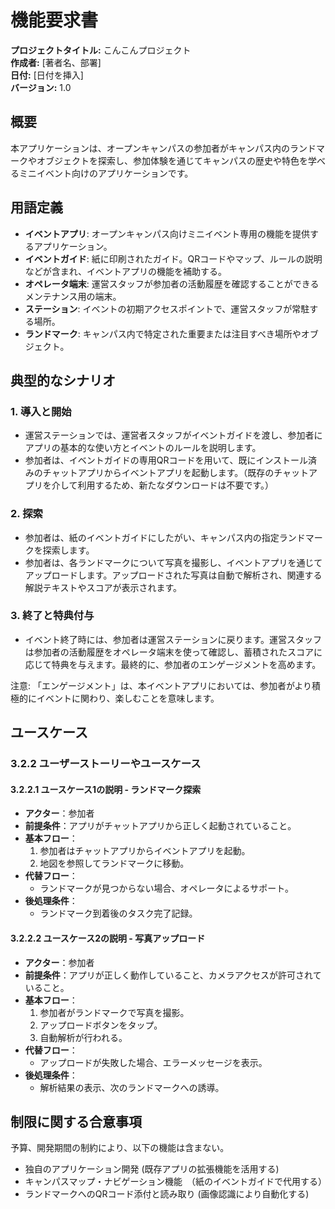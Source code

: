 # 機能要求書

**プロジェクトタイトル:** こんこんプロジェクト  
**作成者:** [著者名、部署]  
**日付:** [日付を挿入]  
**バージョン:** 1.0  

## 概要

本アプリケーションは、オープンキャンパスの参加者がキャンパス内のランドマークやオブジェクトを探索し、参加体験を通じてキャンパスの歴史や特色を学べるミニイベント向けのアプリケーションです。

## 用語定義

- **イベントアプリ**: オープンキャンパス向けミニイベント専用の機能を提供するアプリケーション。
- **イベントガイド**: 紙に印刷されたガイド。QRコードやマップ、ルールの説明などが含まれ、イベントアプリの機能を補助する。
- **オペレータ端末**: 運営スタッフが参加者の活動履歴を確認することができるメンテナンス用の端末。
- **ステーション**: イベントの初期アクセスポイントで、運営スタッフが常駐する場所。
- **ランドマーク**: キャンパス内で特定された重要または注目すべき場所やオブジェクト。

## 典型的なシナリオ

### 1. 導入と開始

- 運営ステーションでは、運営者スタッフがイベントガイドを渡し、参加者にアプリの基本的な使い方とイベントのルールを説明します。
- 参加者は、イベントガイドの専用QRコードを用いて、既にインストール済みのチャットアプリからイベントアプリを起動します。（既存のチャットアプリを介して利用するため、新たなダウンロードは不要です。）

### 2. 探索

- 参加者は、紙のイベントガイドにしたがい、キャンパス内の指定ランドマークを探索します。
- 参加者は、各ランドマークについて写真を撮影し、イベントアプリを通じてアップロードします。アップロードされた写真は自動で解析され、関連する解説テキストやスコアが表示されます。

### 3. 終了と特典付与

- イベント終了時には、参加者は運営ステーションに戻ります。運営スタッフは参加者の活動履歴をオペレータ端末を使って確認し、蓄積されたスコアに応じて特典を与えます。最終的に、参加者のエンゲージメントを高めます。

注意: 「エンゲージメント」は、本イベントアプリにおいては、参加者がより積極的にイベントに関わり、楽しむことを意味します。

## ユースケース

### 3.2.2 **ユーザーストーリーやユースケース**

#### 3.2.2.1 **ユースケース1の説明 - ランドマーク探索**

- **アクター**：参加者
- **前提条件**：アプリがチャットアプリから正しく起動されていること。
- **基本フロー**：
  1. 参加者はチャットアプリからイベントアプリを起動。
  2. 地図を参照してランドマークに移動。
- **代替フロー**：
  - ランドマークが見つからない場合、オペレータによるサポート。
- **後処理条件**：
  - ランドマーク到着後のタスク完了記録。

#### 3.2.2.2 **ユースケース2の説明 - 写真アップロード**

- **アクター**：参加者
- **前提条件**：アプリが正しく動作していること、カメラアクセスが許可されていること。
- **基本フロー**：
  1. 参加者がランドマークで写真を撮影。
  2. アップロードボタンをタップ。
  3. 自動解析が行われる。
- **代替フロー**：
  - アップロードが失敗した場合、エラーメッセージを表示。
- **後処理条件**：
  - 解析結果の表示、次のランドマークへの誘導。

## 制限に関する合意事項

予算、開発期間の制約により、以下の機能は含まない。

- 独自のアプリケーション開発 (既存アプリの拡張機能を活用する)
- キャンパスマップ・ナビゲーション機能　（紙のイベントガイドで代用する）
- ランドマークへのQRコード添付と読み取り (画像認識により自動化する)
